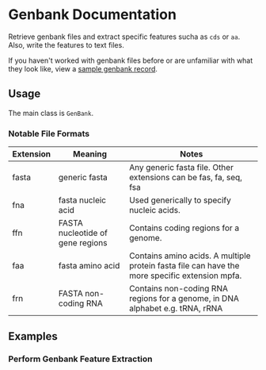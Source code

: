 # Genbank Documentation

Retrieve genbank files and extract specific features sucha as `cds` or `aa`. Also,
write the features to text files.

If you haven't worked with genbank files before or are unfamiliar with what they
look like, view a [sample genbank record](https://www.ncbi.nlm.nih.gov/Sitemap/samplerecord.html).

## Usage

The main class is `GenBank`.

### Notable File Formats

|Extension|	Meaning   |Notes                                           |
|---------|-----------|------------------------------------------------|
|fasta    | generic fasta | Any generic fasta file. Other extensions can be fas, fa, seq, fsa |
|fna      | fasta nucleic acid | Used generically to specify nucleic acids. |
|ffn      | FASTA nucleotide of gene regions | Contains coding regions for a genome. |
|faa      | fasta amino acid | Contains amino acids. A multiple protein fasta file can have the more specific extension mpfa. |
|frn      | FASTA non-coding RNA | Contains non-coding RNA regions for a genome, in DNA alphabet e.g. tRNA, rRNA |


## Examples

### Perform Genbank Feature Extraction

``` python

```
